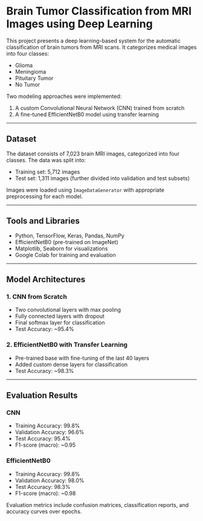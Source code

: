 # Brain Tumor Classification from MRI Images using Deep Learning

This project presents a deep learning-based system for the automatic classification of brain tumors from MRI scans. It categorizes medical images into four classes:
- Glioma
- Meningioma
- Pituitary Tumor
- No Tumor

Two modeling approaches were implemented:
1. A custom Convolutional Neural Network (CNN) trained from scratch
2. A fine-tuned EfficientNetB0 model using transfer learning

---

## Dataset

The dataset consists of 7,023 brain MRI images, categorized into four classes. The data was split into:
- Training set: 5,712 images
- Test set: 1,311 images (further divided into validation and test subsets)

Images were loaded using `ImageDataGenerator` with appropriate preprocessing for each model.

---

## Tools and Libraries

- Python, TensorFlow, Keras, Pandas, NumPy
- EfficientNetB0 (pre-trained on ImageNet)
- Matplotlib, Seaborn for visualizations
- Google Colab for training and evaluation

---

## Model Architectures

### 1. CNN from Scratch
- Two convolutional layers with max pooling
- Fully connected layers with dropout
- Final softmax layer for classification
- Test Accuracy: ~95.4%

### 2. EfficientNetB0 with Transfer Learning
- Pre-trained base with fine-tuning of the last 40 layers
- Added custom dense layers for classification
- Test Accuracy: ~98.3%

---

## Evaluation Results

### CNN
- Training Accuracy: 99.8%
- Validation Accuracy: 96.6%
- Test Accuracy: 95.4%
- F1-score (macro): ~0.95

### EfficientNetB0
- Training Accuracy: 99.8%
- Validation Accuracy: 98.0%
- Test Accuracy: 98.3%
- F1-score (macro): ~0.98

Evaluation metrics include confusion matrices, classification reports, and accuracy curves over epochs.

